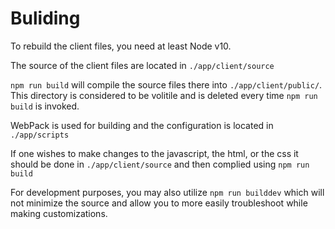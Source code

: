 # Buliding 

To rebuild the client files, you need at least Node v10.

The source of the client files are located in `./app/client/source`

`npm run build` will compile the source files there into `./app/client/public/`. This directory is considered to be volitile and is deleted every time `npm run build` is invoked. 

WebPack is used for building and the configuration is located in `./app/scripts`

If one wishes to make changes to the javascript, the html, or the css it should be done in `./app/client/source` and then complied using `npm run build`

For development purposes, you may also utilize `npm run builddev` which will not minimize the source and allow you to more easily troubleshoot while making customizations. 
